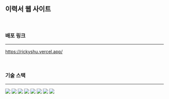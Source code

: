 ## 이력서 웹 사이트

<br/>

### 배포 링크
---
https://rickyshu.vercel.app/

<br/>

### 기술 스택
---
<img src="https://img.shields.io/badge/Typescript-3178C6?style=for-the-badge&logo=typescript&logoColor=white"> <img src="https://img.shields.io/badge/React-61DAFB?style=for-the-badge&logo=react&logoColor=white"> 
 <img src="https://img.shields.io/badge/Recoil-3178C6?style=for-the-badge&logo=recoil&logoColor=white">
<img src="https://img.shields.io/badge/React Query-FF4154?style=for-the-badge&logo=reactquery&logoColor=white"> <img src="https://img.shields.io/badge/Styled components-DB7093?style=for-the-badge&logo=styledcomponents&logoColor=white"> <img src="https://img.shields.io/badge/Axios-5A29E4?style=for-the-badge&logo=axios&logoColor=white"> <img src="https://img.shields.io/badge/Vite-646CFF?style=for-the-badge&logo=Vite&logoColor=white"> <img src="https://img.shields.io/badge/Vercel-000000?style=for-the-badge&logo=Vercel&logoColor=white">
